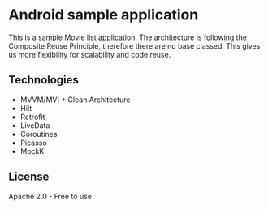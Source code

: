 # Android sample application

This is a sample Movie list application. The architecture is following the Composite Reuse Principle, therefore there are no base classed. This gives us more flexibility for scalability and code reuse. 

## Technologies

- MVVM/MVI + Clean Architecture
- Hilt
- Retrofit
- LiveData
- Coroutines
- Picasso
- MockK

## License

Apache 2.0 -
Free to use
